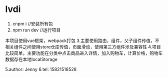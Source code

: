 # lvdi
1. cnpm i    //安装所有包
2. npm run dev   //运行项目

本项目使用vue框架，webpack打包 
3.主要使用路由，组件，父子组件传值，不相关组件之间使用store仓库传值，页面滑动，使用第三方组件涉及兼容性 
4.项目比较简单，主要功能在分类中点击商品进入详情，加入购物车，计算价格，购物车数据存在本地localStorage

5.author: Jenny
6.tel: 15821518528
